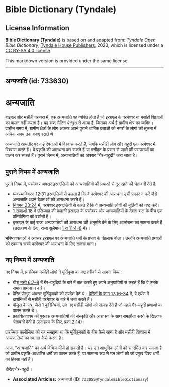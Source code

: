 # Bible Dictionary (Tyndale)

## License Information

**Bible Dictionary (Tyndale)** is based on and adapted from: _Tyndale Open Bible Dictionary_, [Tyndale House Publishers](https://tyndaleopenresources.com/), 2023, which is licensed under a [CC BY-SA 4.0 license](https://creativecommons.org/licenses/by-sa/4.0/legalcode.en).

This markdown version is provided under the same license.



--------------------------------

## अन्यजाति (id: 733630)

अन्यजाति
========

बाइबल और मसीही परम्परा में, एक अन्यजाति वह व्यक्ति होता है जो इस्राएल के परमेश्वर या मसीही शिक्षाओं का पालन नहीं करता है। यह शब्द लैटिन *पेगेनूस* से आया है, जिसका अर्थ है ग्रामीण क्षेत्र का व्यक्ति। प्राचीन समय में, ग्रामीण क्षेत्रों के लोग अक्सर अपने पुराने धार्मिक प्रथाओं को नगरों के लोगों की तुलना में अधिक समय तक बनाए रखते थे।

अन्यजाति आमतौर पर कई देवताओं में विश्वास करते हैं, जबकि मसीही लोग और यहूदी एक परमेश्वर में विश्वास करते हैं। वे प्रकृति की आराधना कर सकते हैं या मसीहत के प्रसार से पहले की परम्पराओं का पालन कर सकते हैं। पुराने नियम में, अन्यजातियों को अक्सर "गैर\-यहूदी" कहा जाता है।

पुराने नियम में अन्यजाति
------------------------

पुराने नियम में, परमेश्वर अक्सर इस्राएलियों को अन्यजातियों की प्रथाओं से दूर रहने की चेतावनी देते हैं:

* [व्यवस्थाविवरण 12:31](https://ref.ly/Deut12:31) इस्राएलियों से कहता है कि वे परमेश्वर की आराधना उसी प्रकार न करें जैसे अन्यजाति अपने देवताओं की आराधना करते हैं।
* [निर्गमन 23:24](https://ref.ly/Exod23:24) में, परमेश्वर इस्राएलियों से कहते हैं कि वे अन्यजाति लोगों की मूर्तियों को नष्ट करें।
* [1 राजाओं 18](https://ref.ly/1Kgs18:1-1Kgs18:46) में एलिय्याह की कहानी इस्राएल के परमेश्वर और अन्यजातियों के देवता बाल के बीच एक प्रतियोगिता को दर्शाती है।
* इस्राएल के कई राजा अन्यजातियों की आराधना की अनुमति देने के लिए आलोचना का सामना करते हैं (उदाहरण के लिए, राजा सुलैमान [1 रा 11:4–8](https://ref.ly/1Kgs11:4-1Kgs11:8) में)।

भविष्यवक्ताओं ने अक्सर इस्राएल पर अन्यजाति धर्मों के प्रभाव के खिलाफ बोला। उन्होंने अन्यजाति प्रथाओं को एकमात्र सच्चे परमेश्वर की आराधना के लिए खतरा माना।

नए नियम में अन्यजाति
--------------------

नए नियम में, प्रारम्भिक मसीही लोगों ने मूर्तिपूजा का नए तरीकों से सामना किया:

* यीशु [मत्ती 6:7–8](https://ref.ly/Matt6:7-Matt6:8) में गैर\-यहूदियों के बारे में बात करते हुए अपने अनुयायियों से कहते हैं कि वे उनके समान प्रार्थना न करें।
* प्रेरित पौलुस अक्सर मूर्तिपूजकों को उपदेश देते थे। [प्रेरितों के काम 17:16–34](https://ref.ly/Acts17:16-Acts17:34) में, वे एथेंस में दार्शनिकों से मसीही परमेश्वर के बारे में चर्चा करते हैं।
* पौलुस के पत्र, जैसे 1 कुरिन्थियों, उन नए मसीही लोगों को सलाह देते हैं जो पहले गैर\-यहूदी प्रथाओं का पालन करते थे।
* प्रकाशितवाक्य की पुस्तक अन्यजातियों की संस्कृति और आराधना के साथ समझौता करने के खिलाफ चेतावनी देती है (उदाहरण के लिए, [प्रका 2:14](https://ref.ly/Rev2:14))।

प्रारम्भिक कलीसिया को यह समझना था कि मूर्तिपूजकों के बीच कैसे रहना है और मसीही विश्वास में अन्यजातियों का स्वागत कैसे करना है।

आज, "अन्यजाति" का अर्थ विभिन्न चीजें हो सकती है। यह उन आधुनिक लोगों को सन्दर्भित कर सकता है जो प्राचीन प्रकृति\-आधारित धर्मों का पालन करते हैं, या सामान्य रूप से उन लोगों को जो प्रमुख विश्व धर्मों का हिस्सा नहीं हैं।

*देखिए* गैर\-यहूदी।

* **Associated Articles:** अन्यजाती  (ID: `733055@TyndaleBibleDictionary`)

